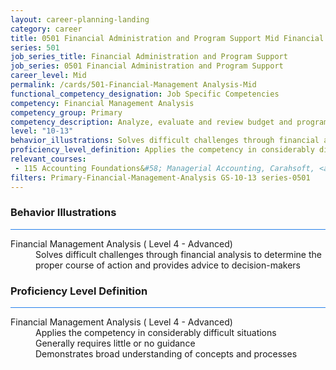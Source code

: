 ```yaml
---
layout: career-planning-landing
category: career
title: 0501 Financial Administration and Program Support Mid Financial Management Analysis
series: 501
job_series_title: Financial Administration and Program Support
job_series: 0501 Financial Administration and Program Support
career_level: Mid
permalink: /cards/501-Financial-Management Analysis-Mid
functional_competency_designation: Job Specific Competencies
competency: Financial Management Analysis
competency_group: Primary
competency_description: Analyze, evaluate and review budget and program issues and financial data and reports using business tools and applications, cost and economic analysis, and performance metrics to provide recommendations 
level: "10-13"
behavior_illustrations: Solves difficult challenges through financial analysis to determine the proper course of action and provides advice to decision-makers
proficiency_level_definition: Applies the competency in considerably difficult situations ? Generally requires little or no guidance ? Demonstrates broad understanding of concepts and processes
relevant_courses: 
 - 115 Accounting Foundations&#58; Managerial Accounting, Carahsoft, <a href="https://www.linkedin.com/learning/accounting-foundations-managerial-accounting">https://www.linkedin.com/learning/accounting-foundations-managerial-accounting</a>
filters: Primary-Financial-Management-Analysis GS-10-13 series-0501
---
```


<div class="desktop:grid-col-6 margin-y-3">
  <div class="border-top-2 bg-white padding-3 shadow-5 height-full members-hover border-1px button-border border-top-blue radius-lg card-text-color">
    <h3>Behavior Illustrations</h3>
    <hr style="background-color: #2680EB !important;"/>
    <dl class="text-base card-content-color"><dt>Financial Management Analysis ( Level 4 - Advanced)</dt><dd>Solves difficult challenges through financial analysis to determine the proper course of action and provides advice to decision-makers</dd></dl>
  </div>
</div>
<div class="desktop:grid-col-6 margin-y-3">
  <div class="border-top-2 bg-white padding-3 shadow-5 height-full members-hover border-1px button-border border-top-blue radius-lg card-text-color">
    <h3>Proficiency Level Definition</h3>
     <hr style="background-color: #2680EB !important;"/>
    <dl class="text-base card-content-color"><dt>Financial Management Analysis ( Level 4 - Advanced)</dt><dd>Applies the competency in considerably difficult situations </dd><dd> Generally requires little or no guidance </dd><dd> Demonstrates broad understanding of concepts and processes</dd></dl>
  </div>
</div>